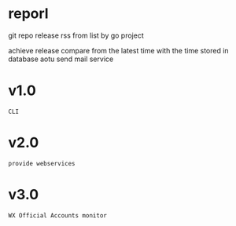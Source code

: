 # reporl
git repo release rss from list by go project

achieve release compare from the latest time with the time stored in database
aotu send mail service

# v1.0 

	CLI 
	
# v2.0

	provide webservices
	
# v3.0

	WX Official Accounts monitor